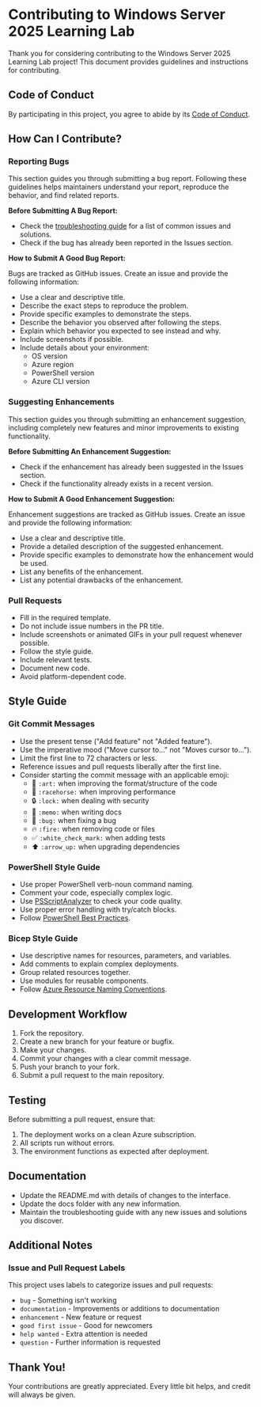 # Contributing to Windows Server 2025 Learning Lab

Thank you for considering contributing to the Windows Server 2025 Learning Lab project! This document provides guidelines and instructions for contributing.

## Code of Conduct

By participating in this project, you agree to abide by its [Code of Conduct](CODE_OF_CONDUCT.md).

## How Can I Contribute?

### Reporting Bugs

This section guides you through submitting a bug report. Following these guidelines helps maintainers understand your report, reproduce the behavior, and find related reports.

**Before Submitting A Bug Report:**

* Check the [troubleshooting guide](docs/troubleshooting.md) for a list of common issues and solutions.
* Check if the bug has already been reported in the Issues section.

**How to Submit A Good Bug Report:**

Bugs are tracked as GitHub issues. Create an issue and provide the following information:

* Use a clear and descriptive title.
* Describe the exact steps to reproduce the problem.
* Provide specific examples to demonstrate the steps.
* Describe the behavior you observed after following the steps.
* Explain which behavior you expected to see instead and why.
* Include screenshots if possible.
* Include details about your environment:
  * OS version
  * Azure region
  * PowerShell version
  * Azure CLI version

### Suggesting Enhancements

This section guides you through submitting an enhancement suggestion, including completely new features and minor improvements to existing functionality.

**Before Submitting An Enhancement Suggestion:**

* Check if the enhancement has already been suggested in the Issues section.
* Check if the functionality already exists in a recent version.

**How to Submit A Good Enhancement Suggestion:**

Enhancement suggestions are tracked as GitHub issues. Create an issue and provide the following information:

* Use a clear and descriptive title.
* Provide a detailed description of the suggested enhancement.
* Provide specific examples to demonstrate how the enhancement would be used.
* List any benefits of the enhancement.
* List any potential drawbacks of the enhancement.

### Pull Requests

* Fill in the required template.
* Do not include issue numbers in the PR title.
* Include screenshots or animated GIFs in your pull request whenever possible.
* Follow the style guide.
* Include relevant tests.
* Document new code.
* Avoid platform-dependent code.

## Style Guide

### Git Commit Messages

* Use the present tense ("Add feature" not "Added feature").
* Use the imperative mood ("Move cursor to..." not "Moves cursor to...").
* Limit the first line to 72 characters or less.
* Reference issues and pull requests liberally after the first line.
* Consider starting the commit message with an applicable emoji:
    * 🎨 `:art:` when improving the format/structure of the code
    * 🐎 `:racehorse:` when improving performance
    * 🔒 `:lock:` when dealing with security
    * 📝 `:memo:` when writing docs
    * 🐛 `:bug:` when fixing a bug
    * 🔥 `:fire:` when removing code or files
    * ✅ `:white_check_mark:` when adding tests
    * ⬆️ `:arrow_up:` when upgrading dependencies

### PowerShell Style Guide

* Use proper PowerShell verb-noun command naming.
* Comment your code, especially complex logic.
* Use [PSScriptAnalyzer](https://github.com/PowerShell/PSScriptAnalyzer) to check your code quality.
* Use proper error handling with try/catch blocks.
* Follow [PowerShell Best Practices](https://github.com/PoshCode/PowerShellPracticeAndStyle).

### Bicep Style Guide

* Use descriptive names for resources, parameters, and variables.
* Add comments to explain complex deployments.
* Group related resources together.
* Use modules for reusable components.
* Follow [Azure Resource Naming Conventions](https://docs.microsoft.com/azure/cloud-adoption-framework/ready/azure-best-practices/resource-naming).

## Development Workflow

1. Fork the repository.
2. Create a new branch for your feature or bugfix.
3. Make your changes.
4. Commit your changes with a clear commit message.
5. Push your branch to your fork.
6. Submit a pull request to the main repository.

## Testing

Before submitting a pull request, ensure that:

1. The deployment works on a clean Azure subscription.
2. All scripts run without errors.
3. The environment functions as expected after deployment.

## Documentation

* Update the README.md with details of changes to the interface.
* Update the docs folder with any new information.
* Maintain the troubleshooting guide with any new issues and solutions you discover.

## Additional Notes

### Issue and Pull Request Labels

This project uses labels to categorize issues and pull requests:

* `bug` - Something isn't working
* `documentation` - Improvements or additions to documentation
* `enhancement` - New feature or request
* `good first issue` - Good for newcomers
* `help wanted` - Extra attention is needed
* `question` - Further information is requested

## Thank You!

Your contributions are greatly appreciated. Every little bit helps, and credit will always be given. 
